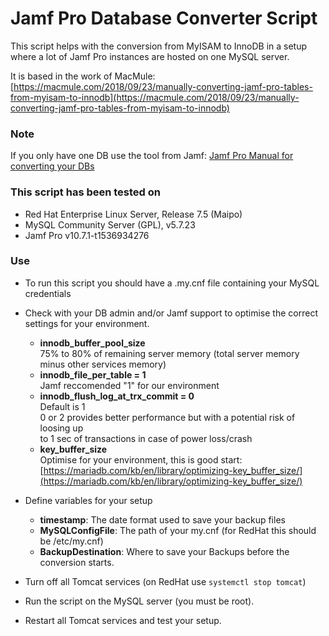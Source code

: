 # Jamf Pro Database Converter Script

This script helps with the conversion from MyISAM to InnoDB in a setup where a lot of Jamf Pro instances are hosted on one MySQL server.

It is based in the work of MacMule:
[https://macmule.com/2018/09/23/manually-converting-jamf-pro-tables-from-myisam-to-innodb](https://macmule.com/2018/09/23/manually-converting-jamf-pro-tables-from-myisam-to-innodb)

### Note
If you only have one DB use the tool from Jamf:
[Jamf Pro Manual for converting your DBs](https://www.jamf.com/jamf-nation/articles/531/converting-the-mysql-database-storage-engine-from-myisam-to-innodb-using-the-jamf-pro-server-tools-command-line-interface)

### This script has been tested on

- Red Hat Enterprise Linux Server, Release 7.5 (Maipo)
- MySQL Community Server (GPL), v5.7.23
- Jamf Pro v10.7.1-t1536934276

### Use

- To run this script you should have a .my.cnf file containing your MySQL credentials

- Check with your DB admin and/or Jamf support to optimise the correct settings for your environment.
  - __innodb_buffer_pool_size__  
    75% to 80% of remaining server memory (total server memory minus other services memory)
  - __innodb_file_per_table = 1__  
    Jamf reccomended "1" for our environment
  - __innodb_flush_log_at_trx_commit = 0__  
    Default is 1  
    0 or 2 provides better performance but with a potential risk of loosing up  
    to 1 sec of transactions in case of power loss/crash
  - __key_buffer_size__  
    Optimise for your environment, this is good start:  
    [https://mariadb.com/kb/en/library/optimizing-key_buffer_size/](https://mariadb.com/kb/en/library/optimizing-key_buffer_size/)
    
- Define variables for your setup  
  - __timestamp__: The date format used to save your backup files
  - __MySQLConfigFile__:  The path of your my.cnf (for RedHat this should be /etc/my.cnf)
  - __BackupDestination__: Where to save your Backups before the conversion starts.
  
- Turn off all Tomcat services (on RedHat use `systemctl stop tomcat`)

- Run the script on the MySQL server (you must be root).

- Restart all Tomcat services and test your setup.

